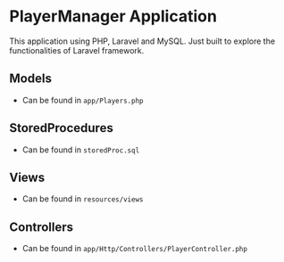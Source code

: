 # PlayerManager Application
This application using PHP, Laravel and MySQL. Just built to explore the functionalities of Laravel framework.

## Models
- Can be found in `app/Players.php`

## StoredProcedures
- Can be found in `storedProc.sql`

## Views
- Can be found in `resources/views`

## Controllers
- Can be found in `app/Http/Controllers/PlayerController.php`

